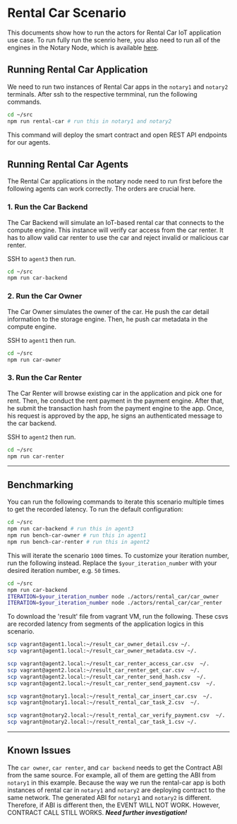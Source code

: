 # Rental Car Scenario #

This documents show how to run the actors for Rental Car IoT application use case.
To run fully run the scenrio here, you also need to run all of the engines in the Notary Node, which is available [here](https://github.com/mrkazawa/notary_node).

## Running Rental Car Application ##

We need to run two instances of Rental Car apps in the `notary1` and `notary2` terminals.
After ssh to the respective termminal, run the following commands.

```bash
cd ~/src
npm run rental-car # run this in notary1 and notary2
```

This command will deploy the smart contract and open REST API endpoints for our agents.

## Running Rental Car Agents ##

The Rental Car applications in the notary node need to run first before the following agents can work correctly.
The orders are crucial here.

### 1. Run the Car Backend ###

The Car Backend will simulate an IoT-based rental car that connects to the compute engine.
This instance will verify car access from the car renter.
It has to allow valid car renter to use the car and reject invalid or malicious car renter.

SSH to `agent3` then run.

```bash
cd ~/src
npm run car-backend
```

### 2. Run the Car Owner ###

The Car Owner simulates the owner of the car.
He push the car detail information to the storage engine.
Then, he push car metadata in the compute engine.

SSH to `agent1` then run.

```bash
cd ~/src
npm run car-owner
```

### 3. Run the Car Renter ###

The Car Renter will browse existing car in the application and pick one for rent.
Then, he conduct the rent payment in the payment engine.
After that, he submit the transaction hash from the payment engine to the app.
Once, his request is approved by the app, he signs an authenticated message to the car backend.

SSH to `agent2` then run.

```bash
cd ~/src
npm run car-renter
```

- - - -

## Benchmarking ##

You can run the following commands to iterate this scenario multiple times to get the recorded latency.
To run the default configuration:

```bash
cd ~/src
npm run car-backend # run this in agent3
npm run bench-car-owner # run this in agent1
npm run bench-car-renter # run this in agent2
```

This will iterate the scenario `1000` times.
To customize your iteration number, run the following instead.
Replace the `$your_iteration_number` with your desired iteration number, e.g. `50` times.

```bash
cd ~/src
npm run car-backend
ITERATION=$your_iteration_number node ./actors/rental_car/car_owner
ITERATION=$your_iteration_number node ./actors/rental_car/car_renter
```

To download the 'result' file from vagrant VM, run the following.
These csvs are recorded latency from segments of the application logics in this scenario.

```bash
scp vagrant@agent1.local:~/result_car_owner_detail.csv ~/.
scp vagrant@agent1.local:~/result_car_owner_metadata.csv ~/.

scp vagrant@agent2.local:~/result_car_renter_access_car.csv  ~/.
scp vagrant@agent2.local:~/result_car_renter_get_car.csv  ~/.
scp vagrant@agent2.local:~/result_car_renter_send_hash.csv  ~/.
scp vagrant@agent2.local:~/result_car_renter_send_payment.csv  ~/.

scp vagrant@notary1.local:~/result_rental_car_insert_car.csv  ~/.
scp vagrant@notary1.local:~/result_rental_car_task_2.csv  ~/.

scp vagrant@notary2.local:~/result_rental_car_verify_payment.csv  ~/.
scp vagrant@notary2.local:~/result_rental_car_task_1.csv ~/.
```

- - - -

## Known Issues ##

The `car owner`, `car renter`, and `car backend` needs to get the Contract ABI from the same source.
For example, all of them are getting the ABI from `notary1` in this example.
Because the way we run the rental-car app is both instances of rental car in `notary1` and `notary2` are deploying contract to the same network.
The generated ABI for `notary1` and `notary2` is different.
Therefore, if ABI is different then, the EVENT WILL NOT WORK. However, CONTRACT CALL STILL WORKS.
***Need further investigation!***
